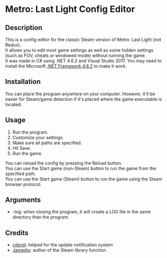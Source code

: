 # Metro: Last Light Config Editor

## Description

This is a config editor for the classic Steam version of Metro: Last Light (not Redux).  
It allows you to edit most game settings as well as some hidden settings (such as FOV, cheats or windowed mode) without running the game.  
It was made in C# using .NET 4.6.2 and Visual Studio 2017. You may need to install the Microsoft [.NET Framework 4.6.2](https://www.microsoft.com/en-us/download/details.aspx?id=53344) to make it work.

## Installation

You can place the program anywhere on your computer. However, it'll be easier for Steam/game detection if it's placed where the game executable is located.

## Usage

1. Run the program.
2. Customize your settings.
3. Make sure all paths are specified.
4. Hit Save.
5. Run the game.

You can reload the config by pressing the Reload button.  
You can use the Start game (non-Steam) button to run the game from the specified path.  
You can use the Start game (Steam) button to run the game using the Steam browser protocol.  

## Arguments

- -log: when closing the program, it will create a LOG file in the same directory than the program.

## Credits

- [cdorst](http://twitch.tv/cdorst): helped for the update notification system
- [Jamedjo](https://github.com/Jamedjo): author of the Steam library function